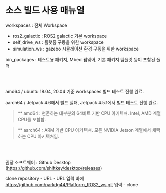 소스 빌드 사용 매뉴얼
=================

workspaces : 전체 Workspace

- ros2_galactic : ROS2 galactic 기본 workspace
- self_drive_ws : 플랫폼 구동을 위한 workspace
- simulation_ws : gazebo 시뮬레이션 환경 구동을 위한 workspace

bin_packages : 테스트용 패키지, Mbed 펌웨어, 기본 패키지 템플릿 등이 포함된 폴더

<br/><br/>

amd64 / ubuntu 18.04, 20.04   기준 workspaces 빌드 테스트 진행 완료.

aarch64 / Jetpack 4.6에서 빌드 실패, Jetpack 4.5.1에서 빌드 테스트 진행 완료.

>   ** amd64 : 현존하는 대부분의 64비트 기반 CPU 아키텍쳐. Intel, AMD 계열 CPU를 포함함.

>   ** aarch64 : ARM 기반 CPU 아키텍쳐. 모든 NVIDIA Jetson 계열에서 채택하는 CPU 아키텍쳐임.

<br/><br/>

권장 소프트웨어 : Github Desktop (https://github.com/shiftkey/desktop/releases)

clone repository - URL - URL 입력 바에 https://github.com/parkdg44/Platform_ROS2_ws.git 입력 - clone

<br/>
